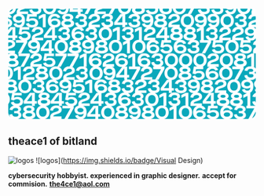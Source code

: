 ![Header](/img/header.png)

## theace1 of bitland 
![logos](https://img.shields.io/badge/%F0%9F%9A%A7%20Netsec) ![logos](https://img.shields.io/badge/Visual Design)

**cybersecurity hobbyist. experienced in graphic designer.**
**accept for commision.**
**the4ce1@aol.com**
